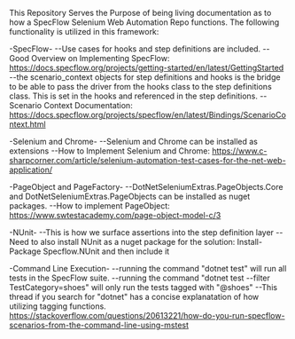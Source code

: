 ﻿This Repository Serves the Purpose of being living documentation as to how a SpecFlow Selenium Web Automation Repo functions. The following functionality is utilized in this framework: 

-SpecFlow-
--Use cases for hooks and step definitions are included. 
--Good Overview on Implementing SpecFlow: https://docs.specflow.org/projects/getting-started/en/latest/GettingStarted
--the scenario_context objects for step definitions and hooks is the bridge to be able to pass the driver from the hooks class to the step definitions class. This is set in the hooks and referenced in the step definitions. 
  --Scenario Context Documentation: https://docs.specflow.org/projects/specflow/en/latest/Bindings/ScenarioContext.html

-Selenium and Chrome-
--Selenium and Chrome can be installed as extensions
--How to Implement Selenium and Chrome: https://www.c-sharpcorner.com/article/selenium-automation-test-cases-for-the-net-web-application/

-PageObject and PageFactory-
--DotNetSeleniumExtras.PageObjects.Core and DotNetSeleniumExtras.PageObjects can be installed as nuget packages. 
--How to implement PageObject: https://www.swtestacademy.com/page-object-model-c/3

-NUnit-
--This is how we surface assertions into the step definition layer
-- Need to also install NUnit as a nuget package for the solution: Install-Package Specflow.NUnit and then include it 

-Command Line Execution-
--running the command "dotnet test" will run all tests in the SpecFlow suite. 
--running the command "dotnet test --filter TestCategory=shoes" will only run the tests tagged with "@shoes"
--This thread if you search for "dotnet" has a concise explanatation of how utilizing tagging functions. https://stackoverflow.com/questions/20613221/how-do-you-run-specflow-scenarios-from-the-command-line-using-mstest
